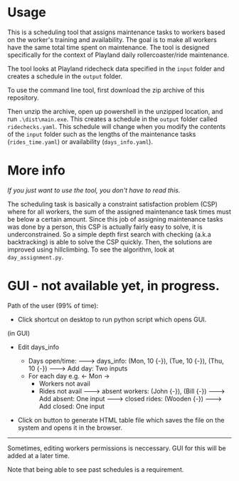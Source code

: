 # Usage

This is a scheduling tool that assigns maintenance tasks to workers based on the worker's training and availability. The goal is to make all workers have the same total time spent on maintenance. The tool is designed specifically for the context of Playland daily rollercoaster/ride maintenance.

The tool looks at Playland ridecheck data specified in the `input` folder and creates a schedule in the `output` folder.

To use the command line tool, first download the zip archive of this repository.

Then unzip the archive, open up powershell in the unzipped location, and run `.\dist\main.exe`. This creates a schedule in the `output` folder called `ridechecks.yaml`. This schedule will change when you modify the contents of the `input` folder such as the lengths of the maintenance tasks (`rides_time.yaml`) or availability (`days_info.yaml`).

# More info
*If you just want to use the tool, you don't have to read this.*

The scheduling task is basically a constraint satisfaction problem (CSP) where for all workers, the sum of the assigned maintenance task times must be below a certain amount. Since this job of assigning maintenance tasks was done by a person, this CSP is actually fairly easy to solve, it is underconstrained. So a simple depth first search with checking (a.k.a backtracking) is able to solve the CSP quickly. Then, the solutions are improved using hillclimbing. To see the algorithm, look at `day_assignment.py`.

# GUI - not available yet, in progress.

Path of the user (99% of time):

- Click shortcut on desktop to run python script which opens GUI.

(in GUI)

- Edit days_info
	- Days open/time:
    ---> days_info: (Mon, 10 {-}), (Tue, 10 {-}), (Thu, 10 {-})
    ---> Add day: Two inputs
    - For each day e.g. <- Mon ->
	    - Workers not avail
	    - Rides not avail
        ---> absent workers: (John {-}), (Bill {-})
        ---> Add absent: One input
        ---> closed rides: (Wooden {-})
        ---> Add closed: One input

- Click on button to generate HTML table file which saves the file on the system and opens it in the browser.

---

Sometimes, editing workers permissions is neccessary. GUI for this will be added at a later time.

Note that being able to see past schedules is a requirement.
